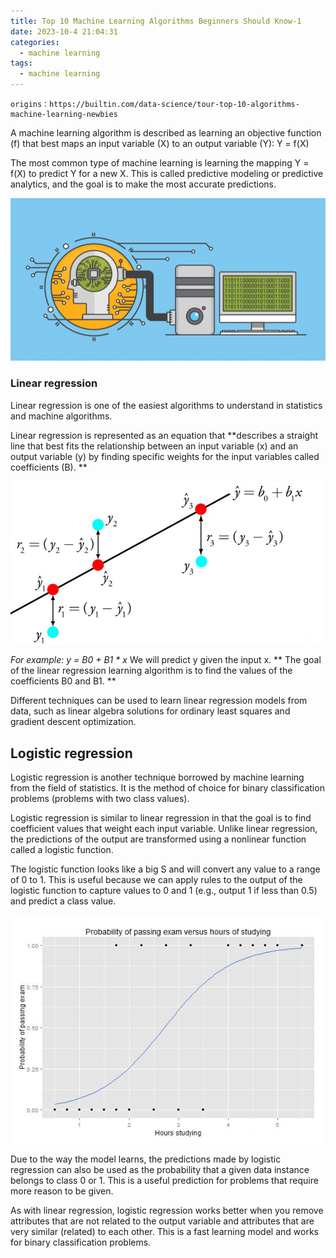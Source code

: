 ```yaml
---
title: Top 10 Machine Learning Algorithms Beginners Should Know-1
date: 2023-10-4 21:04:31
categories:
  - machine learning
tags:
  - machine learning
---
```


```
origins：https://builtin.com/data-science/tour-top-10-algorithms-machine-learning-newbies
```

A machine learning algorithm is described as learning an objective function (f) that best maps an input variable (X) to an output variable (Y): Y = f(X)

The most common type of machine learning is learning the mapping Y = f(X) to predict Y for a new X. This is called predictive modeling or predictive analytics, and the goal is to make the most accurate predictions.

![Snipaste_2023-10-04_21-06-35](https://raw.githubusercontent.com/KXHH2021/seveimg/main/img/202310042107189.png)

### Linear regression

Linear regression is one of the easiest algorithms to understand in statistics and machine algorithms.

Linear regression is represented as an equation that **describes a straight line that best fits the relationship between an input variable (x) and an output variable (y) by finding specific weights for the input variables called coefficients (B). **

![Snipaste_2023-10-04_21-10-41](https://raw.githubusercontent.com/KXHH2021/seveimg/main/img/202310042112294.png)

*For example: y = B0 + B1 \* x*
 We will predict y given the input x. ** The goal of the linear regression learning algorithm is to find the values of the coefficients B0 and B1. **

Different techniques can be used to learn linear regression models from data, such as linear algebra solutions for ordinary least squares and gradient descent optimization.

## Logistic regression

Logistic regression is another technique borrowed by machine learning from the field of statistics. It is the method of choice for binary classification problems (problems with two class values).

Logistic regression is similar to linear regression in that the goal is to find coefficient values that weight each input variable. Unlike linear regression, the predictions of the output are transformed using a nonlinear function called a logistic function.

The logistic function looks like a big S and will convert any value to a range of 0 to 1. This is useful because we can apply rules to the output of the logistic function to capture values to 0 and 1 (e.g., output 1 if less than 0.5) and predict a class value.

![Snipaste_2023-10-04_21-14-51](https://raw.githubusercontent.com/KXHH2021/seveimg/main/img/202310042115487.png)

Due to the way the model learns, the predictions made by logistic regression can also be used as the probability that a given data instance belongs to class 0 or 1. This is a useful prediction for problems that require more reason to be given.

As with linear regression, logistic regression works better when you remove attributes that are not related to the output variable and attributes that are very similar (related) to each other. This is a fast learning model and works for binary classification problems.

